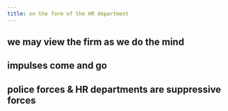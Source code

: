 ```yaml
---
title: on the form of the HR department
---
```


## we may view the firm as we do the mind
## impulses come and go
## police forces & HR departments are suppressive forces
##
